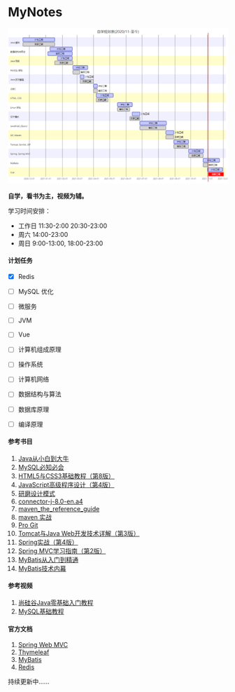 # MyNotes
![gantt](gantt.png)

<b>自学，看书为主，视频为辅。</b>

学习时间安排：

-   工作日
    11:30-2:00
    20:30-23:00 
-   周六 14:00-23:00 
-   周日 9:00-13:00, 18:00-23:00

#### **计划任务**

- [x] Redis

- [ ] MySQL 优化

- [ ] 微服务

- [ ] JVM

- [ ] Vue

- [ ] 计算机组成原理

- [ ] 操作系统

- [ ] 计算机网络

- [ ] 数据结构与算法

- [ ] 数据库原理

- [ ] 编译原理

#### **参考书目**

1. [Java从小白到大牛](https://book.douban.com/subject/30582203/)
2. [MySQL必知必会](https://book.douban.com/subject/3354490/)
3. [HTML5与CSS3基础教程（第8版）](https://book.douban.com/subject/25878992/)
4. [JavaScript高级程序设计（第4版）](https://book.douban.com/subject/35175321/)
5. [研磨设计模式](https://book.douban.com/subject/5343318/)
6. [connector-j-8.0-en.a4](https://dev.mysql.com/doc/connector-j/8.0/en/)
7. [maven_the_reference_guide](https://lemus.webs.upv.es/wordpress/wp-content/uploads/2018/03/maven_the_reference_guide.pdf)
8. [maven 实战](https://book.douban.com/subject/5345682/)
9. [Pro Git](https://git-scm.com/book/en/v2)
10. [Tomcat与Java Web开发技术详解（第3版）](https://book.douban.com/subject/34780582/)
11. [Spring实战（第4版）](https://book.douban.com/subject/26767354/)
12. [Spring MVC学习指南（第2版）](https://book.douban.com/subject/30188611/)
13. [MyBatis从入门到精通](https://book.douban.com/subject/27074809/)
14. [MyBatis技术内幕](https://book.douban.com/subject/27087564/)

#### **参考视频**

1. [尚硅谷Java零基础入门教程](https://www.bilibili.com/video/BV1Kb411W75N?spm_id_from=333.999.0.0)
2. [MySQL基础教程](https://www.bilibili.com/video/BV1xW411u7ax?spm_id_from=333.999.0.0)

#### **官方文档**

1. [Spring Web MVC](https://docs.spring.io/spring-framework/docs/current/reference/html/web.html#mvc)
2. [Thymeleaf](https://www.thymeleaf.org/doc/tutorials/3.0/usingthymeleaf.html)
3. [MyBatis](https://mybatis.org/mybatis-3/)
4. [Redis](https://redis.io/)

持续更新中......

